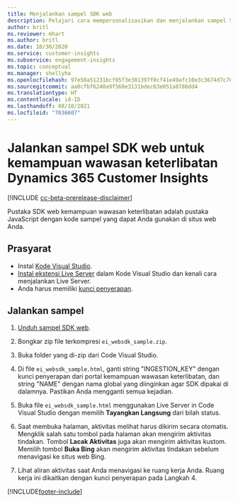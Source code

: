 ```yaml
---
title: Menjalankan sampel SDK web
description: Pelajari cara mempersonalisasikan dan menjalankan sampel SDK web.
author: britl
ms.reviewer: mhart
ms.author: britl
ms.date: 10/30/2020
ms.service: customer-insights
ms.subservice: engagement-insights
ms.topic: conceptual
ms.manager: shellyha
ms.openlocfilehash: 97e50a51231bcf05f3e381397f0cf41e49afc10e3c3674d7c709c8f521979e12
ms.sourcegitcommit: aa0cfbf6240a9f560e3131bdec63e051a8786dd4
ms.translationtype: HT
ms.contentlocale: id-ID
ms.lasthandoff: 08/10/2021
ms.locfileid: "7036607"
---
```

# <a name="run-the-web-sdk-sample-for-dynamics-365-customer-insights-engagement-insights-capability"></a>Jalankan sampel SDK web untuk kemampuan wawasan keterlibatan Dynamics 365 Customer Insights

[!INCLUDE [cc-beta-prerelease-disclaimer](includes/cc-beta-prerelease-disclaimer.md)]

Pustaka SDK web kemampuan wawasan keterlibatan adalah pustaka JavaScript dengan kode sampel yang dapat Anda gunakan di situs web Anda.

## <a name="prerequisites"></a>Prasyarat

- Instal [Kode Visual Studio](https://code.visualstudio.com/).
- [Instal ekstensi Live Server](https://marketplace.visualstudio.com/items?itemName=ritwickdey.LiveServer) dalam Kode Visual Studio dan kenali cara menjalankan Live Server.
- Anda harus memiliki [kunci penyerapan](instrument-website.md).

## <a name="run-sample"></a>Jalankan sampel

1. [Unduh sampel SDK web](https://download.pi.dynamics.com/sdk/EngagementInsightsSamples/ei_websdk_sample.zip).

1. Bongkar zip file terkompresi `ei_websdk_sample.zip`.

1. Buka folder yang di-zip dari Code Visual Studio.

1. Di file `ei_websdk_sample.html`, ganti string "INGESTION_KEY" dengan kunci penyerapan dari portal kemampuan wawasan keterlibatan, dan string "NAME" dengan nama global yang diinginkan agar SDK dipakai di dalamnya. Pastikan Anda mengganti semua kejadian.

1. Buka file `ei_websdk_sample.html` menggunakan Live Server in Code Visual Studio dengan memilih **Tayangkan Langsung** dari bilah status.

1. Saat membuka halaman, aktivitas melihat harus dikirim secara otomatis. Mengklik salah satu tombol pada halaman akan mengirim aktivitas tindakan. Tombol **Lacak Aktivitas** juga akan mengirim aktivitas kustom. Memilih tombol **Buka Bing** akan mengirim aktivitas tindakan sebelum menavigasi ke situs web Bing.

1. Lihat aliran aktivitas saat Anda menavigasi ke ruang kerja Anda. Ruang kerja ini dikaitkan dengan kunci penyerapan pada Langkah 4.


[!INCLUDE[footer-include](../includes/footer-banner.md)]